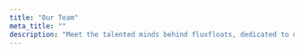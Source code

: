 ```yaml
---
title: "Our Team"
meta_title: ""
description: "Meet the talented minds behind fluxfloats, dedicated to delivering innovative software solutions."
---
```

